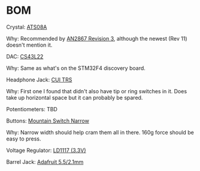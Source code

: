 # BOM

Crystal: [ATS08A](https://www.mouser.com/ProductDetail/CTS-Electronic-Components/ATS08A)

Why: Recommended by [AN2867 Revision
3](http://easyelectronics.ru/img/ARM_kurs/STMstuff/stm32oscrecomend.pdf),
although the newest (Rev 11) doesn't mention it.


DAC: [CS43L22](https://www.mouser.com/ProductDetail/Cirrus-Logic/CS43L22-CNZ)

Why: Same as what's on the STM32F4 discovery board.


Headphone Jack: [CUI TRS](https://www.mouser.com/ProductDetail/CUI/SJ1-3523N)

Why: First one I found that didn't also have tip or ring switches in it.  Does
take up horizontal space but it can probably be spared.


Potentiometers: TBD


Buttons: [Mountain Switch Narrow](https://www.mouser.com/ProductDetail/Mountain-Switch/101-TS4311T1601-EV)

Why: Narrow width should help cram them all in there.  160g force should be easy to press.


Voltage Regulator: [LD1117 (3.3V)](https://www.mouser.com/ProductDetail/STMicroelectronics/LD1117S33TR)


Barrel Jack: [Adafruit 5.5/2.1mm](https://www.adafruit.com/product/373)
